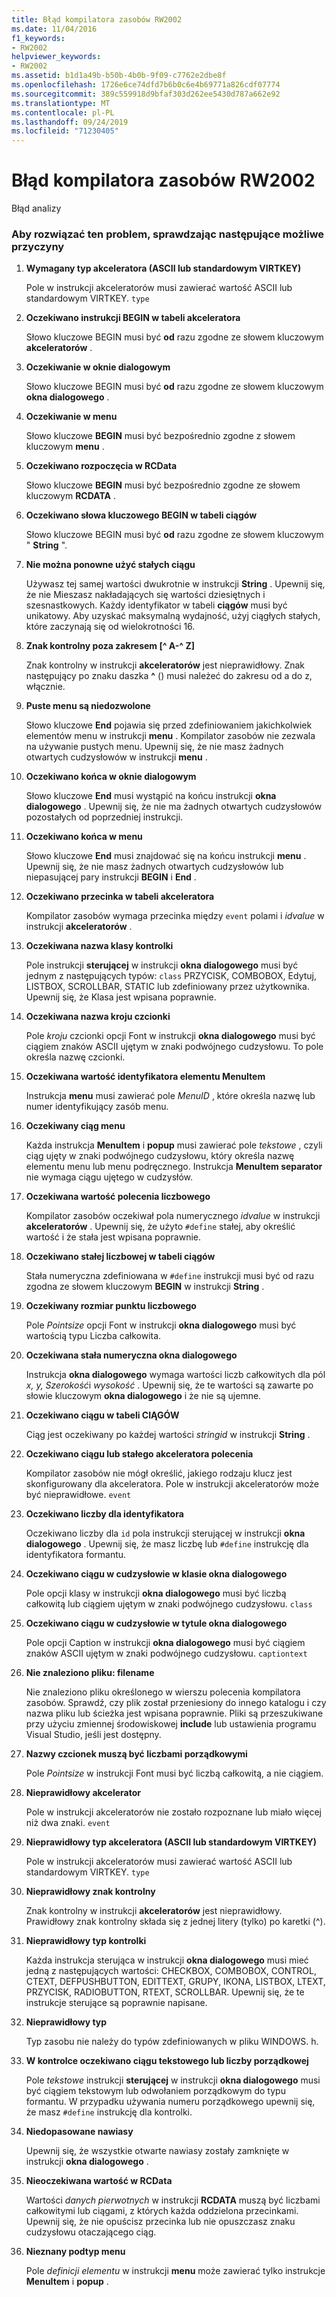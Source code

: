 ```yaml
---
title: Błąd kompilatora zasobów RW2002
ms.date: 11/04/2016
f1_keywords:
- RW2002
helpviewer_keywords:
- RW2002
ms.assetid: b1d1a49b-b50b-4b0b-9f09-c7762e2dbe8f
ms.openlocfilehash: 1726e6ce74dfd7b6b0c6e4b69771a826cdf07774
ms.sourcegitcommit: 389c559918d9bfaf303d262ee5430d787a662e92
ms.translationtype: MT
ms.contentlocale: pl-PL
ms.lasthandoff: 09/24/2019
ms.locfileid: "71230405"
---
```

# <a name="resource-compiler-error-rw2002"></a>Błąd kompilatora zasobów RW2002

Błąd analizy

### <a name="to-fix-by-checking-the-following-possible-causes"></a>Aby rozwiązać ten problem, sprawdzając następujące możliwe przyczyny

1. **Wymagany typ akceleratora (ASCII lub standardowym VIRTKEY)**

   Pole w instrukcji akceleratorów musi zawierać wartość ASCII lub standardowym VIRTKEY. `type`

1. **Oczekiwano instrukcji BEGIN w tabeli akceleratora**

   Słowo kluczowe BEGIN musi być **od** razu zgodne ze słowem kluczowym **akceleratorów** .

1. **Oczekiwanie w oknie dialogowym**

   Słowo kluczowe BEGIN musi być **od** razu zgodne ze słowem kluczowym **okna dialogowego** .

1. **Oczekiwanie w menu**

   Słowo kluczowe **BEGIN** musi być bezpośrednio zgodne z słowem kluczowym **menu** .

1. **Oczekiwano rozpoczęcia w RCData**

   Słowo kluczowe **BEGIN** musi być bezpośrednio zgodne ze słowem kluczowym **RCDATA** .

1. **Oczekiwano słowa kluczowego BEGIN w tabeli ciągów**

   Słowo kluczowe BEGIN musi być **od** razu zgodne ze słowem kluczowym " **String** ".

1. **Nie można ponowne użyć stałych ciągu**

   Używasz tej samej wartości dwukrotnie w instrukcji **String** . Upewnij się, że nie Mieszasz nakładających się wartości dziesiętnych i szesnastkowych. Każdy identyfikator w tabeli **ciągów** musi być unikatowy. Aby uzyskać maksymalną wydajność, użyj ciągłych stałych, które zaczynają się od wielokrotności 16.

1. **Znak kontrolny poza zakresem [^ A-^ Z]**

   Znak kontrolny w instrukcji **akceleratorów** jest nieprawidłowy. Znak następujący po znaku daszka **^** () musi należeć do zakresu od a do z, włącznie.

1. **Puste menu są niedozwolone**

   Słowo kluczowe **End** pojawia się przed zdefiniowaniem jakichkolwiek elementów menu w instrukcji **menu** . Kompilator zasobów nie zezwala na używanie pustych menu. Upewnij się, że nie masz żadnych otwartych cudzysłowów w instrukcji **menu** .

1. **Oczekiwano końca w oknie dialogowym**

   Słowo kluczowe **End** musi wystąpić na końcu instrukcji **okna dialogowego** . Upewnij się, że nie ma żadnych otwartych cudzysłowów pozostałych od poprzedniej instrukcji.

1. **Oczekiwano końca w menu**

   Słowo kluczowe **End** musi znajdować się na końcu instrukcji **menu** . Upewnij się, że nie masz żadnych otwartych cudzysłowów lub niepasującej pary instrukcji **BEGIN** i **End** .

1. **Oczekiwano przecinka w tabeli akceleratora**

   Kompilator zasobów wymaga przecinka między `event` polami i *idvalue* w instrukcji **akceleratorów** .

1. **Oczekiwana nazwa klasy kontrolki**

   Pole instrukcji **sterującej** w instrukcji **okna dialogowego** musi być jednym z następujących typów: `class` PRZYCISK, COMBOBOX, Edytuj, LISTBOX, SCROLLBAR, STATIC lub zdefiniowany przez użytkownika. Upewnij się, że Klasa jest wpisana poprawnie.

1. **Oczekiwana nazwa kroju czcionki**

   Pole *kroju* czcionki opcji Font w instrukcji **okna dialogowego** musi być ciągiem znaków ASCII ujętym w znaki podwójnego cudzysłowu. To pole określa nazwę czcionki.

1. **Oczekiwana wartość identyfikatora elementu MenuItem**

   Instrukcja **menu** musi zawierać pole *MenuID* , które określa nazwę lub numer identyfikujący zasób menu.

1. **Oczekiwany ciąg menu**

   Każda instrukcja **MenuItem** i **popup** musi zawierać pole *tekstowe* , czyli ciąg ujęty w znaki podwójnego cudzysłowu, który określa nazwę elementu menu lub menu podręcznego. Instrukcja **MenuItem separator** nie wymaga ciągu ujętego w cudzysłów.

1. **Oczekiwana wartość polecenia liczbowego**

   Kompilator zasobów oczekiwał pola numerycznego *idvalue* w instrukcji **akceleratorów** . Upewnij się, że użyto `#define` stałej, aby określić wartość i że stała jest wpisana poprawnie.

1. **Oczekiwano stałej liczbowej w tabeli ciągów**

   Stała numeryczna zdefiniowana w `#define` instrukcji musi być od razu zgodna ze słowem kluczowym **BEGIN** w instrukcji **String** .

1. **Oczekiwany rozmiar punktu liczbowego**

   Pole *Pointsize* opcji Font w instrukcji **okna dialogowego** musi być wartością typu Liczba całkowita.

1. **Oczekiwana stała numeryczna okna dialogowego**

   Instrukcja **okna dialogowego** wymaga wartości liczb całkowitych dla pól *x, y, Szerokość*i *wysokość* . Upewnij się, że te wartości są zawarte po słowie kluczowym **okna dialogowego** i że nie są ujemne.

1. **Oczekiwano ciągu w tabeli CIĄGÓW**

   Ciąg jest oczekiwany po każdej wartości *stringid* w instrukcji **String** .

1. **Oczekiwano ciągu lub stałego akceleratora polecenia**

   Kompilator zasobów nie mógł określić, jakiego rodzaju klucz jest skonfigurowany dla akceleratora. Pole w instrukcji akceleratorów może być nieprawidłowe. `event`

1. **Oczekiwano liczby dla identyfikatora**

   Oczekiwano liczby dla `id` pola instrukcji sterującej w instrukcji **okna dialogowego** . Upewnij się, że masz liczbę lub `#define` instrukcję dla identyfikatora formantu.

1. **Oczekiwano ciągu w cudzysłowie w klasie okna dialogowego**

   Pole opcji klasy w instrukcji **okna dialogowego** musi być liczbą całkowitą lub ciągiem ujętym w znaki podwójnego cudzysłowu. `class`

1. **Oczekiwano ciągu w cudzysłowie w tytule okna dialogowego**

   Pole opcji Caption w instrukcji **okna dialogowego** musi być ciągiem znaków ASCII ujętym w znaki podwójnego cudzysłowu. `captiontext`

1. **Nie znaleziono pliku: filename**

   Nie znaleziono pliku określonego w wierszu polecenia kompilatora zasobów. Sprawdź, czy plik został przeniesiony do innego katalogu i czy nazwa pliku lub ścieżka jest wpisana poprawnie. Pliki są przeszukiwane przy użyciu zmiennej środowiskowej **include** lub ustawienia programu Visual Studio, jeśli jest dostępny.

1. **Nazwy czcionek muszą być liczbami porządkowymi**

   Pole *Pointsize* w instrukcji Font musi być liczbą całkowitą, a nie ciągiem.

1. **Nieprawidłowy akcelerator**

   Pole w instrukcji akceleratorów nie zostało rozpoznane lub miało więcej niż dwa znaki. `event`

1. **Nieprawidłowy typ akceleratora (ASCII lub standardowym VIRTKEY)**

   Pole w instrukcji akceleratorów musi zawierać wartość ASCII lub standardowym VIRTKEY. `type`

1. **Nieprawidłowy znak kontrolny**

   Znak kontrolny w instrukcji **akceleratorów** jest nieprawidłowy. Prawidłowy znak kontrolny składa się z jednej litery (tylko) po karetki (^).

1. **Nieprawidłowy typ kontrolki**

   Każda instrukcja sterująca w instrukcji **okna dialogowego** musi mieć jedną z następujących wartości: CHECKBOX, COMBOBOX, CONTROL, CTEXT, DEFPUSHBUTTON, EDITTEXT, GRUPY, IKONA, LISTBOX, LTEXT, PRZYCISK, RADIOBUTTON, RTEXT, SCROLLBAR. Upewnij się, że te instrukcje sterujące są poprawnie napisane.

1. **Nieprawidłowy typ**

   Typ zasobu nie należy do typów zdefiniowanych w pliku WINDOWS. h.

1. **W kontrolce oczekiwano ciągu tekstowego lub liczby porządkowej**

   Pole *tekstowe* instrukcji **sterującej** w instrukcji **okna dialogowego** musi być ciągiem tekstowym lub odwołaniem porządkowym do typu formantu. W przypadku używania numeru porządkowego upewnij się, że masz `#define` instrukcję dla kontrolki.

1. **Niedopasowane nawiasy**

   Upewnij się, że wszystkie otwarte nawiasy zostały zamknięte w instrukcji **okna dialogowego** .

1. **Nieoczekiwana wartość w RCData**

   Wartości *danych pierwotnych* w instrukcji **RCDATA** muszą być liczbami całkowitymi lub ciągami, z których każda oddzielona przecinkami. Upewnij się, że nie opuścisz przecinka lub nie opuszczasz znaku cudzysłowu otaczającego ciąg.

1. **Nieznany podtyp menu**

   Pole *definicji elementu* w instrukcji **menu** może zawierać tylko instrukcje **MenuItem** i **popup** .